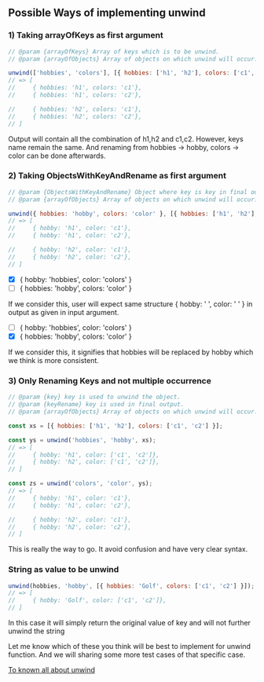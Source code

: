 ## Possible Ways of implementing unwind

### 1) Taking arrayOfKeys as first argument

```js
// @param {arrayOfKeys} Array of keys which is to be unwind.
// @param {arrayOfObjects} Array of objects on which unwind will occur.

unwind(['hobbies', 'colors'], [{ hobbies: ['h1', 'h2'], colors: ['c1', 'c2'] }]);
// => [
//     { hobbies: 'h1', colors: 'c1'},
//     { hobbies: 'h1', colors: 'c2'},

//     { hobbies: 'h2', colors: 'c1'},
//     { hobbies: 'h2', colors: 'c2'},
// ]
```

Output will contain all the combination of h1,h2 and c1,c2.
However, keys name remain the same. And renaming from hobbies -> hobby, colors -> color
can be done afterwards.

### 2) Taking ObjectsWithKeyAndRename as first argument

```js
// @param {ObjectsWithKeyAndRename} Object where key is key in final output and value is used to unwind the object.
// @param {arrayOfObjects} Array of objects on which unwind will occur.

unwind({ hobbies: 'hobby', colors: 'color' }, [{ hobbies: ['h1', 'h2'], colors: ['c1', 'c2'] }]);
// => [
//     { hobby: 'h1', color: 'c1'},
//     { hobby: 'h1', color: 'c2'},

//     { hobby: 'h2', color: 'c1'},
//     { hobby: 'h2', color: 'c2'},
// ]
```

-   [x] { hobby: 'hobbies', color: 'colors' }
-   [ ] { hobbies: 'hobby', colors: 'color' }

If we consider this, user will expect same structure { hobby: ' ', color: ' ' } in output as given in input argument.

-   [ ] { hobby: 'hobbies', color: 'colors' }
-   [x] { hobbies: 'hobby', colors: 'color' }

If we consider this, it signifies that hobbies will be replaced by hobby which we think is more consistent.

### 3) Only Renaming Keys and not multiple occurrence

```js
// @param {key} key is used to unwind the object.
// @param {keyRename} key is used in final output.
// @param {arrayOfObjects} Array of objects on which unwind will occur.

const xs = [{ hobbies: ['h1', 'h2'], colors: ['c1', 'c2'] }];

const ys = unwind('hobbies', 'hobby', xs);
// => [
//     { hobby: 'h1', color: ['c1', 'c2']},
//     { hobby: 'h2', color: ['c1', 'c2']},
// ]

const zs = unwind('colors', 'color', ys);
// => [
//     { hobby: 'h1', color: 'c1'},
//     { hobby: 'h1', color: 'c2'},

//     { hobby: 'h2', color: 'c1'},
//     { hobby: 'h2', color: 'c2'},
// ]
```

This is really the way to go. It avoid confusion and have very clear syntax.

### String as value to be unwind

```js
unwind(hobbies, 'hobby', [{ hobbies: 'Golf', colors: ['c1', 'c2'] }]);
// => [
//     { hobby: 'Golf', color: ['c1', 'c2']},
// ]
```

In this case it will simply return the original value of key and will not further unwind the string

Let me know which of these you think will be best to implement for unwind function.
And we will sharing some more test cases of that specific case.

[To known all about unwind](https://docs.mongodb.com/manual/reference/operator/aggregation/unwind/)
